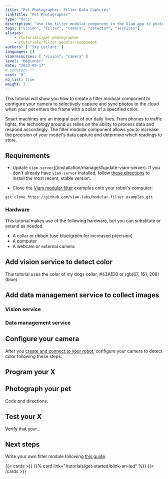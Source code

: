 ```yaml
---
title: "Pet Photographer: Filter Data Captures"
linkTitle: "Pet Photographer"
type: "docs"
description: "Use the filter modular component in the Viam app to photograph your pet in their collar."
tags: ["vision", "filter", "camera", "detector", "services"]
aliases:
    - /tutorials/pet-photographer
    - /tutorials/filter-modular-component
authors: [ "Sky Leilani" ]
languages: []
viamresources: [ "vision", "camera" ]
level: "Beginner"
date: "2023-09-17"
# updated: ""
cost: "0"
no_list: true
weight: 3
---
```


This tutorial will show you how to create a filter modular component to configure your camera to selectively capture and sync photos to the cloud when your pet enters the frame with a collar of a specified color.

Smart machines are an integral part of our daily lives.
From phones to traffic lights, the technology around us relies on the ability to process data and respond accordingly.
The filter modular component allows you to increase the precision of your model's data capture and determine which readings to store.

## Requirements 

- Update `viam-server`](/installation/manage/#update-viam-server).
If you don't already have `viam-server` installed, follow [these directions](/installation/#install-viam-server) to install the most recent, stable version.

- Clone the [Viam modular filter](https://github.com/viam-labs/modular-filter-examples) examples onto your robot's computer:

```{class="command-line" data-prompt="$"}
git clone https://github.com/viam-labs/modular-filter-examples.git
```

### Hardware

This tutorial makes use of the following hardware, but you can substitute or extend as needed.

- A collar or ribbon (use blue/green for increased precision)
- A computer
- A webcam or external camera

## Add vision service to detect color

This tutorial uses the color of my dogs collar, #43A1D0 or rgb(67, 161, 208) (blue).

## Add data management service to collect images

### Vision service

### Data management service

## Configure your camera

After you [create and connect to your robot](/manage/fleet/robots/), configure your camera to detect color following these steps:

## Program your X

## Photograph your pet

Code and directions.

## Test your X

Verify that your...

## Next steps

Write your own filter module following [this guide](/extend/modular-resources/create/).

{{< cards >}}
  {{% card link="/tutorials/get-started/blink-an-led" %}}
{{< /cards >}}
